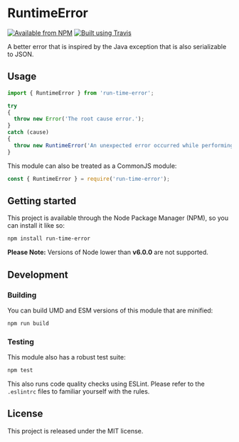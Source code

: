 # RuntimeError

[![Available from NPM](https://img.shields.io/npm/v/run-time-error.svg?maxAge=900)](https://www.npmjs.com/package/run-time-error)
[![Built using Travis](https://img.shields.io/travis/com/lsphillips/RuntimeError/master.svg?maxAge=900)](https://travis-ci.com/lsphillips/RuntimeError)

A better error that is inspired by the Java exception that is also serializable to JSON.

## Usage

``` js
import { RuntimeError } from 'run-time-error';

try
{
  throw new Error('The root cause error.');
}
catch (cause)
{
  throw new RuntimeError('An unexpected error occurred while performing an operation.', cause);
}
```

This module can also be treated as a CommonJS module:

``` js
const { RuntimeError } = require('run-time-error');
```

## Getting started

This project is available through the Node Package Manager (NPM), so you can install it like so:

``` sh
npm install run-time-error
```

**Please Note:** Versions of Node lower than **v6.0.0** are not supported.

## Development

### Building

You can build UMD and ESM versions of this module that are minified:

``` sh
npm run build
```

### Testing

This module also has a robust test suite:

``` sh
npm test
```

This also runs code quality checks using ESLint. Please refer to the `.eslintrc` files to familiar yourself with the rules.

## License

This project is released under the MIT license.
